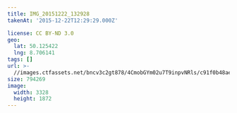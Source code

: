 ```yaml
---
title: IMG_20151222_132928
takenAt: '2015-12-22T12:29:29.000Z'

license: CC BY-ND 3.0
geo:
  lat: 50.125422
  lng: 8.706141
tags: []
url: >-
  //images.ctfassets.net/bncv3c2gt878/4CmobGYm02u7T9inpvNRls/c91f0b48aee0d8182b911a8fc3cc6645/img_20151222_132928_23279738723_o
size: 794269
image:
  width: 3328
  height: 1872
---
```

